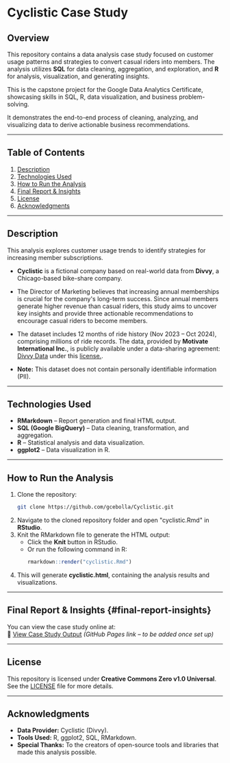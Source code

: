 # **Cyclistic Case Study**

## **Overview**  
This repository contains a data analysis case study focused on customer usage patterns and strategies to convert casual riders into members. The analysis utilizes **SQL** for data cleaning, aggregation, and exploration, and **R** for analysis, visualization, and generating insights.  

This is the capstone project for the Google Data Analytics Certificate, showcasing skills in SQL, R, data visualization, and business problem-solving.

It demonstrates the end-to-end process of cleaning, analyzing, and visualizing data to derive actionable business recommendations.

---

## **Table of Contents**  
1. [Description](#description)  
2. [Technologies Used](#technologies-used)  
3. [How to Run the Analysis](#how-to-run-the-analysis)   
4. [Final Report & Insights](#final-report-insights)  
5. [License](#license)  
6. [Acknowledgments](#acknowledgments)  

---

## **Description**  
This analysis explores customer usage trends to identify strategies for increasing member subscriptions.  

- **Cyclistic** is a fictional company based on real-world data from **Divvy**, a Chicago-based bike-share company.  

- The Director of Marketing believes that increasing annual memberships is crucial for the company's long-term success. Since annual members generate higher revenue than casual riders, this study aims to uncover key insights and provide three actionable recommendations to encourage casual riders to become members.  

- The dataset includes 12 months of ride history (Nov 2023 – Oct 2024), comprising millions of ride records. The data, provided by **Motivate International Inc.**, is publicly available under a data-sharing agreement: [Divvy Data](https://divvy-tripdata.s3.amazonaws.com/index.html) under this [license.](https://divvybikes.com/data-license-agreement).

- **Note:** This dataset does not contain personally identifiable information (PII).  

---

## **Technologies Used** 
- **RMarkdown** – Report generation and final HTML output. 
- **SQL (Google BigQuery)** – Data cleaning, transformation, and aggregation.  
- **R** – Statistical analysis and data visualization. 
- **ggplot2** – Data visualization in R.  

---

## **How to Run the Analysis**  
1. Clone the repository: 
   ```bash
   git clone https://github.com/gcebolla/Cyclistic.git
   ```
2. Navigate to the cloned repository folder and open "cyclistic.Rmd" in **RStudio**.
3. Knit the RMarkdown file to generate the HTML output:  
   - Click the **Knit** button in RStudio.  
   - Or run the following command in R:  
     ```r
     rmarkdown::render("cyclistic.Rmd")
     ```
 4. This will generate **cyclistic.html**, containing the analysis results and visualizations.

---

## **Final Report & Insights**  {#final-report-insights}
You can view the case study online at:  
📄 [View Case Study Output](https://gcebolla.github.io/Cyclistic-Case-Study/cyclistic.html) *(GitHub Pages link – to be added once set up)*  

---

## **License**  
This repository is licensed under **Creative Commons Zero v1.0 Universal**.  
See the [LICENSE](LICENSE) file for more details.  

---

## **Acknowledgments**  
- **Data Provider:** Cyclistic (Divvy).  
- **Tools Used:** R, ggplot2, SQL, RMarkdown.  
- **Special Thanks:** To the creators of open-source tools and libraries that made this analysis possible. 
